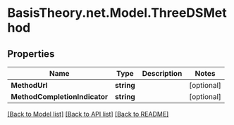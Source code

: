 
# BasisTheory.net.Model.ThreeDSMethod

## Properties

Name | Type | Description | Notes
------------ | ------------- | ------------- | -------------
**MethodUrl** | **string** |  | [optional] 
**MethodCompletionIndicator** | **string** |  | [optional] 

[[Back to Model list]](../README.md#documentation-for-models)
[[Back to API list]](../README.md#documentation-for-api-endpoints)
[[Back to README]](../README.md)

